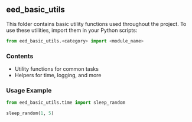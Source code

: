 ## eed_basic_utils

This folder contains basic utility functions used throughout the project.
To use these utilities, import them in your Python scripts:

```python
from eed_basic_utils.<category> import <module_name>
```

### Contents

- Utility functions for common tasks
- Helpers for time, logging, and more

### Usage Example

```python
from eed_basic_utils.time import sleep_random

sleep_random(1, 5)
```
